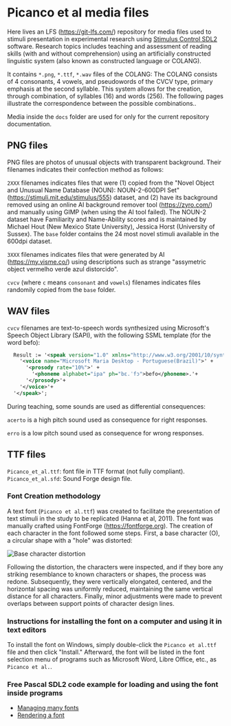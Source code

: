 # Picanco et al media files
Here lives an LFS (https://git-lfs.com/) repository for media files used to stimuli presentation in experimental research using [Stimulus Control SDL2](https://github.com/cpicanco/stimulus-control-sdl2/) software. Research topics includes teaching and assessment of reading skills (with and without comprehension) using an artificially constructed linguistic system (also known as constructed language or COLANG).

It contains `*.png`, `*.ttf`, `*.wav` files of the COLANG: The COLANG consists of 4 consonants, 4 vowels, and pseudowords of the CVCV type, primary emphasis at the second syllable. This system allows for the creation, through combination, of syllables (16) and words (256). The following pages illustrate the correspondence between the possible combinations..

Media inside the `docs` folder are used for only for the current repository documentation.

## PNG files

PNG files are photos of unusual objects with transparent background. Their filenames indicates their confection method as follows:

`2XXX` filenames indicates files that were (1) copied from the "Novel Object and Unusual Name Database (NOUN): NOUN-2-600DPI Set" (https://stimuli.mit.edu/stimulus/555) dataset, and (2) have its background removed using an online AI background remover tool (https://zyro.com/) and manually using GIMP (when using the AI tool failed). The NOUN-2 dataset have Familiarity and Name-Ability scores and is maintained by Michael Hout (New Mexico State University), Jessica Horst (University of Sussex). The `base` folder contains the 24 most novel stimuli available in the 600dpi dataset.

`3XXX` filenames indicates files that were generated by AI (https://my.visme.co/) using descriptions such as strange "assymetric object vermelho verde azul distorcido".


`cvcv` (where `c` means `consonant` and `vowels`) filenames indicates files randomily copied from the `base` folder.



## WAV files

`cvcv` filenames are text-to-speech words synthesized using Microsoft's Speech Object Library (SAPI), with the following SSML template (for the word befo):

```xml
  Result := '<speak version="1.0" xmlns="http://www.w3.org/2001/10/synthesis" xml:lang="pt-BR">' +
    '<voice name="Microsoft Maria Desktop - Portuguese(Brazil)">' +
      '<prosody rate="10%">' +
        '<phoneme alphabet="ipa" ph="bɛ.ˈfɔ">befo</phoneme>.'+
      '</prosody>'+
    '</voice>'+
  '</speak>';
```

During teaching, some sounds are used as differential consequences: 

`acerto` is a high pitch sound used as consequence for right responses.

`erro` is a low pitch sound used as consequence for wrong responses.


## TTF files

`Picanco_et_al.ttf`: font file in TTF format (not fully compliant).
`Picanco_et_al.sfd`: Sound Forge design file.


### Font Creation methodology

A text font (`Picanco et al.ttf`) was created to facilitate the presentation of text stimuli in the study to be replicated (Hanna et al, 2011). The font was manually crafted using FontForge (https://fontforge.org). The creation of each character in the font followed some steps. First, a base character (O), a circular shape with a "hole" was distorted:

![Base character distortion](docs/sound-forge-char-creation-illustration.png)

Following the distortion, the characters were inspected, and if they bore any striking resemblance to known characters or shapes, the process was redone. Subsequently, they were vertically elongated, centered, and the horizontal spacing was uniformly reduced, maintaining the same vertical distance for all characters. Finally, minor adjustments were made to prevent overlaps between support points of character design lines.

### Instructions for installing the font on a computer and using it in text editors

To install the font on Windows, simply double-click the `Picanco et al.ttf` file and then click "Install." Afterward, the font will be listed in the font selection menu of programs such as Microsoft Word, Libre Office, etc., as `Picanco et al.`.

### Free Pascal SDL2 code example for loading and using the font inside programs

- [Managing many fonts](https://github.com/cpicanco/stimulus-control-sdl2/blob/main/src/sdl.app.text.pas)
- [Rendering a font](https://github.com/cpicanco/stimulus-control-sdl2/blob/main/src/sdl.app.graphics.text.pas)